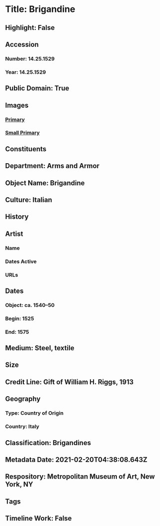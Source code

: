 # Title: Brigandine
## Highlight: False
## Accession
### Number: 14.25.1529
### Year: 14.25.1529
## Public Domain: True
## Images
### [Primary](https://images.metmuseum.org/CRDImages/aa/original/25097.jpg)
### [Small Primary](https://images.metmuseum.org/CRDImages/aa/web-large/25097.jpg)
## Constituents
## Department: Arms and Armor
## Object Name: Brigandine
## Culture: Italian
## History
## Artist
### Name
### Dates Active
### URLs
## Dates
### Object: ca. 1540–50
### Begin: 1525
### End: 1575
## Medium: Steel, textile
## Size
## Credit Line: Gift of William H. Riggs, 1913
## Geography
### Type: Country of Origin
### Country: Italy
## Classification: Brigandines
## Metadata Date: 2021-02-20T04:38:08.643Z
## Respository: Metropolitan Museum of Art, New York, NY
## Tags
## Timeline Work: False